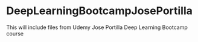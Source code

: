 # DeepLearningBootcampJosePortilla
This will include files from Udemy Jose Portilla Deep Learning Bootcamp course
